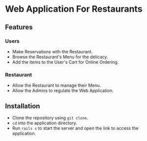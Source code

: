 # Web Application For Restaurants

## Features

### Users

 -  Make Reservations with the Restaurant.
 -  Browse the Restaurant's Menu for the delicacy.
 -  Add the items to the User's Cart for Online Ordering.

### Restaurant

 - Allow the Restaurant to manage their Menu.
 - Allow the Admins to regulate the Web Application.

## Installation

 - Clone the repository using `git clone`.
 - `cd` into the application directory.
 - Run `rails s` to start the server and open the link to access the application.
